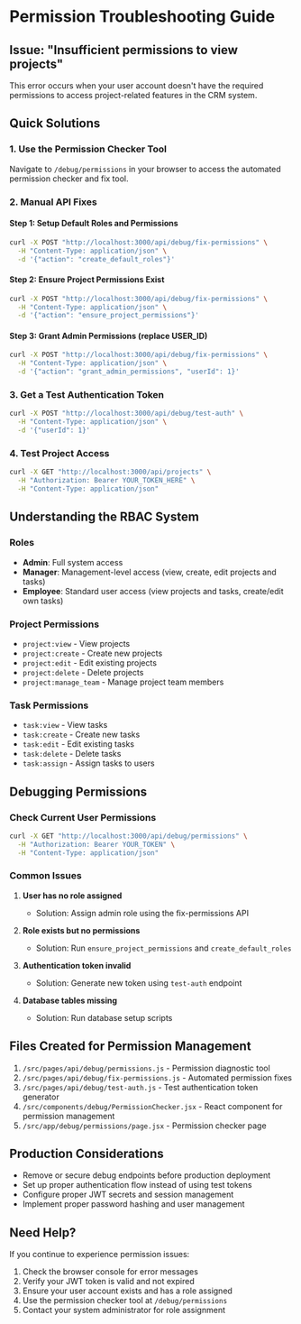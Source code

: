 # Permission Troubleshooting Guide

## Issue: "Insufficient permissions to view projects"

This error occurs when your user account doesn't have the required permissions to access project-related features in the CRM system.

## Quick Solutions

### 1. Use the Permission Checker Tool
Navigate to `/debug/permissions` in your browser to access the automated permission checker and fix tool.

### 2. Manual API Fixes

#### Step 1: Setup Default Roles and Permissions
```bash
curl -X POST "http://localhost:3000/api/debug/fix-permissions" \
  -H "Content-Type: application/json" \
  -d '{"action": "create_default_roles"}'
```

#### Step 2: Ensure Project Permissions Exist
```bash
curl -X POST "http://localhost:3000/api/debug/fix-permissions" \
  -H "Content-Type: application/json" \
  -d '{"action": "ensure_project_permissions"}'
```

#### Step 3: Grant Admin Permissions (replace USER_ID)
```bash
curl -X POST "http://localhost:3000/api/debug/fix-permissions" \
  -H "Content-Type: application/json" \
  -d '{"action": "grant_admin_permissions", "userId": 1}'
```

### 3. Get a Test Authentication Token
```bash
curl -X POST "http://localhost:3000/api/debug/test-auth" \
  -H "Content-Type: application/json" \
  -d '{"userId": 1}'
```

### 4. Test Project Access
```bash
curl -X GET "http://localhost:3000/api/projects" \
  -H "Authorization: Bearer YOUR_TOKEN_HERE" \
  -H "Content-Type: application/json"
```

## Understanding the RBAC System

### Roles
- **Admin**: Full system access
- **Manager**: Management-level access (view, create, edit projects and tasks)
- **Employee**: Standard user access (view projects and tasks, create/edit own tasks)

### Project Permissions
- `project:view` - View projects
- `project:create` - Create new projects
- `project:edit` - Edit existing projects
- `project:delete` - Delete projects
- `project:manage_team` - Manage project team members

### Task Permissions
- `task:view` - View tasks
- `task:create` - Create new tasks
- `task:edit` - Edit existing tasks
- `task:delete` - Delete tasks
- `task:assign` - Assign tasks to users

## Debugging Permissions

### Check Current User Permissions
```bash
curl -X GET "http://localhost:3000/api/debug/permissions" \
  -H "Authorization: Bearer YOUR_TOKEN" \
  -H "Content-Type: application/json"
```

### Common Issues

1. **User has no role assigned**
   - Solution: Assign admin role using the fix-permissions API

2. **Role exists but no permissions**
   - Solution: Run `ensure_project_permissions` and `create_default_roles`

3. **Authentication token invalid**
   - Solution: Generate new token using `test-auth` endpoint

4. **Database tables missing**
   - Solution: Run database setup scripts

## Files Created for Permission Management

1. `/src/pages/api/debug/permissions.js` - Permission diagnostic tool
2. `/src/pages/api/debug/fix-permissions.js` - Automated permission fixes
3. `/src/pages/api/debug/test-auth.js` - Test authentication token generator
4. `/src/components/debug/PermissionChecker.jsx` - React component for permission management
5. `/src/app/debug/permissions/page.jsx` - Permission checker page

## Production Considerations

- Remove or secure debug endpoints before production deployment
- Set up proper authentication flow instead of using test tokens
- Configure proper JWT secrets and session management
- Implement proper password hashing and user management

## Need Help?

If you continue to experience permission issues:
1. Check the browser console for error messages
2. Verify your JWT token is valid and not expired
3. Ensure your user account exists and has a role assigned
4. Use the permission checker tool at `/debug/permissions`
5. Contact your system administrator for role assignment
